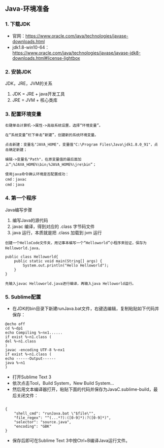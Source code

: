 ## Java-环境准备

### 1. 下载JDK

- 官网：https://www.oracle.com/java/technologies/javase-downloads.html
- jdk1.8-win10-64：https://www.oracle.com/java/technologies/javase/javase-jdk8-downloads.html#license-lightbox

### 2. 安装JDK

JDK，JRE，JVM的关系

1. JDK = JRE + java开发工具
2. JRE = JVM + 核心类库

### 3. 配置环境变量


```
右键单击计算机->属性->高级系统设置，选择“环境变量”。

在“系统变量”栏下单击“新建”，创建新的系统环境变量。

点击新建：变量名"JAVA_HOME"，变量值"C:\Program Files\Java\jdk1.8.0_91"，点击确定新建；

编辑->变量名"Path"，在原变量值的最后面加上“;%JAVA_HOME%\bin;%JAVA_HOME%\jre\bin”；

使用java命令确认环境是否配置成功：
cmd：javac
cmd：java
```

### 4. 第一个程序

Java编写步骤

1. 编写Java的源代码
2. javac 编译，得到对应的 .class 字节码文件
3. java 运行，本质就是把 .class 加载到 jvm 运行


```
创建一个HelloCode文件夹，用记事本编写一个“Helloworld”小程序来验证，保存为Helloworld.java，

public class Helloworld{
    public static void main(String[] args) { 
        System.out.println("Hello Helloworld");
    }
}

先输入javac Helloworld.java进行编译，再输入java Helloworld运行。
```

### 5. Sublime配置

- 在JDK的bin目录下新建runJava.bat文件，右键选编辑，复制粘贴如下代码并保存：

```
@echo off
cd %~dp1
echo Compiling %~nx1......
if exist %~n1.class (
del %~n1.class
)
javac -encoding UTF-8 %~nx1
if exist %~n1.class (
echo ------Output------
java %~n1
)
```
- 打开Sublime Text 3
- 依次点击Tool，Build System，New Build System...
- 然后用文本编译器打开，粘贴下面的代码并保存为JavaC.sublime-build，最后关闭文件：

```

{
    "shell_cmd": "runJava.bat \"$file\"",
    "file_regex": "^(...*?):([0-9]*):?([0-9]*)",
    "selector": "source.java",
    "encoding": "GBK"
}
```
- 保存后即可在Sublime Text 3中按Ctrl+B编译Java运行文件。
